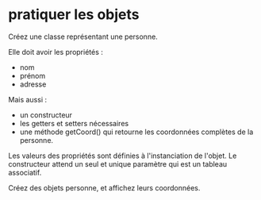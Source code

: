 # pratiquer les objets

Créez une classe représentant une personne.

Elle doit avoir les propriétés :
- nom
- prénom
- adresse

Mais aussi :
- un constructeur
- les getters et setters nécessaires
- une méthode getCoord() qui retourne les coordonnées complètes de la personne.

Les valeurs des propriétés sont définies à l'instanciation de l'objet. Le constructeur attend un seul et unique paramètre qui est un tableau associatif.

Créez des objets personne, et affichez leurs coordonnées.
